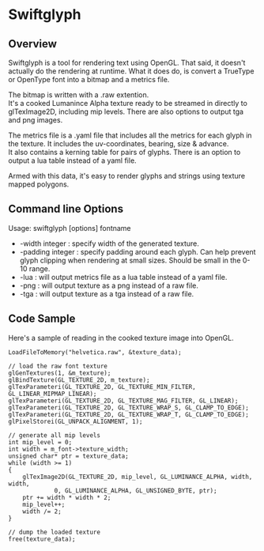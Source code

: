 Swiftglyph
==========

Overview
--------

Swiftglyph is a tool for rendering text using OpenGL.
That said, it doesn't actually do the rendering at runtime.
What it does do, is convert a TrueType or OpenType font into a bitmap and a metrics file.

The bitmap is written with a .raw extention.  
It's a cooked Lumanince Alpha texture ready to be streamed in directly to glTexImage2D, including mip levels.
There are also options to output tga and png images.

The metrics file is a .yaml file that includes all the metrics for each glyph in the texture.
It includes the uv-coordinates, bearing, size & advance.  
It also contains a kerning table for pairs of glyphs.
There is an option to output a lua table instead of a yaml file.

Armed with this data, it's easy to render glyphs and strings using texture mapped polygons.

Command line Options
--------------------

Usage: swiftglyph [options] fontname
*   -width integer : specify width of the generated texture.
*   -padding integer : specify padding around each glyph. 
    Can help prevent glyph clipping when rendering at small sizes. 
    Should be small in the 0-10 range.
*   -lua : will output metrics file as a lua table instead of a yaml file.
*   -png : will output texture as a png instead of a raw file.
*   -tga : will output texture as a tga instead of a raw file.

Code Sample
-----------

Here's a sample of reading in the cooked texture image into OpenGL.

	LoadFileToMemory("helvetica.raw", &texture_data);

	// load the raw font texture
	glGenTextures(1, &m_texture);
	glBindTexture(GL_TEXTURE_2D, m_texture);
	glTexParameteri(GL_TEXTURE_2D, GL_TEXTURE_MIN_FILTER, GL_LINEAR_MIPMAP_LINEAR);
	glTexParameteri(GL_TEXTURE_2D, GL_TEXTURE_MAG_FILTER, GL_LINEAR);
	glTexParameteri(GL_TEXTURE_2D, GL_TEXTURE_WRAP_S, GL_CLAMP_TO_EDGE);
	glTexParameteri(GL_TEXTURE_2D, GL_TEXTURE_WRAP_T, GL_CLAMP_TO_EDGE);
	glPixelStorei(GL_UNPACK_ALIGNMENT, 1);

	// generate all mip levels
	int mip_level = 0;
	int width = m_font->texture_width;
	unsigned char* ptr = texture_data;
	while (width >= 1)
	{
		glTexImage2D(GL_TEXTURE_2D, mip_level, GL_LUMINANCE_ALPHA, width, width, 
				 0, GL_LUMINANCE_ALPHA, GL_UNSIGNED_BYTE, ptr);
		ptr += width * width * 2;
		mip_level++;
		width /= 2;
	}

	// dump the loaded texture
	free(texture_data);

